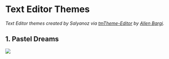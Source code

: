 # Text Editor Themes
<i>Text Editor themes created by Salyanoz via [tmTheme-Editor](https://github.com/aziz/tmTheme-Editor) by [Allen Bargi](https://github.com/aziz).</i>

<h2>1. Pastel Dreams</h2>
<img src="https://raw.githubusercontent.com/salyango/text-editor-themes/main/PastelDreams/pastelDreams.png">
